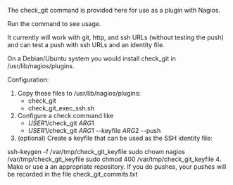 The check_git command is provided here for use as a plugin with Nagios.

Run the command to see usage.

It currently will work with git, http, and ssh URLs (without testing the push)
and can test a push with ssh URLs and an identity file.

On a Debian/Ubuntu system you would install check_git in /usr/lib/nagios/plugins.

Configuration:

1. Copy these files to /usr/lib/nagios/plugins:
   * check_git
   * check_git_exec_ssh.sh
2. Configure a check command like
   * $USER1$/check_git $ARG1$
   * $USER1$/check_git $ARG1$ --keyfile $ARG2$ --push
3. (optional) Create a keyfile that can be used as the SSH identity file:

  ssh-keygen -f /var/tmp/check_git_keyfile
  sudo chown nagios /var/tmp/check_git_keyfile
  sudo chmod 400 /var/tmp/check_git_keyfile
4. Make or use a an appropriate repository. If you do pushes, your pushes will be recorded in the file check_git_commits.txt
